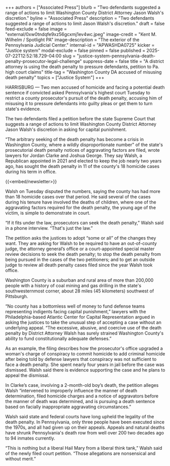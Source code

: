 +++
authors = ["Associated Press"]
blurb = "Two defendants suggested a range of actions to limit Washington County District Attorney Jason Walsh's discretion."
byline = "Associated Press"
description = "Two defendants suggested a range of actions to limit Jason Walsh's discretion."
draft = false
feed-exclude = false
image = "external/0xw0tndqfe9xz56gcxmj1ev4wc.jpeg"
image-credit = "Kent M. Wilhelm / Spotlight PA"
image-description = "The exterior of the Pennsylvania Judicial Center."
internal-id = "APWASHDA0725"
kicker = "Justice system"
modal-exclude = false
pinned = false
published = 2025-07-22T12:52:18.729-04:00
slug = "justice-system-pennsylvania-death-penalty-prosecutor-legal-challenge"
suppress-date = false
title = "A district attorney is using the death penalty to pressure defendants, petition to Pa. high court claims"
title-tag = "Washington County DA accused of misusing death penalty"
topics = ["Justice System"]
+++

HARRISBURG — Two men accused of homicide and facing a potential death sentence if convicted asked Pennsylvania&#39;s highest court Tuesday to restrict a county prosecutor&#39;s pursuit of the death penalty, accusing him of misusing it to pressure defendants into guilty pleas or get them to turn state&#39;s evidence.

The two defendants filed a petition before the state Supreme Court that suggests a range of actions to limit Washington County District Attorney Jason Walsh&#39;s discretion in asking for capital punishment.

“The arbitrary seeking of the death penalty has become a crisis in Washington County, where a wildly disproportionate number&#34; of the state&#39;s prosecutorial death penalty notices of aggravating factors are filed, wrote lawyers for Jordan Clarke and Joshua George. They say Walsh, a Republican appointed in 2021 and elected to keep the job nearly two years ago, has sought the death penalty in 11 of the county&#39;s 18 homicide cases during his term in office.

{{<embed/newsletter>}}

Walsh on Tuesday disputed the numbers, saying the county has had more than 18 homicide cases over that period. He said several of the cases during his tenure have involved the deaths of children, where one of the aggravating factors required for the death penalty, the young age of the victim, is simple to demonstrate in court.

“If it fits under the law, prosecutors can seek the death penalty,” Walsh said in a phone interview. “That&#39;s just the law.”

The petition asks the justices to adopt “some or all” of the changes they want. They are asking for Walsh to be required to have an out-of-county judge, the attorney general’s office or a court-appointed special master review decisions to seek the death penalty; to stop the death penalty from being pursued in the cases of the two petitioners; and to get an outside judge to review all death penalty cases filed since the year Walsh took office.

Washington County is a suburban and rural area of more than 200,000 people with a history of coal mining and gas drilling in the state&#39;s southwesternmost corner, about 28 miles (45 kilometers) southwest of Pittsburgh.

“No county has a bottomless well of money to fund defense teams representing indigents facing capital punishment,” lawyers with the Philadelphia-based Atlantic Center for Capital Representation argued in asking the justices to take the unusual step of accepting a case without an underlying appeal. “The excessive, abusive, and coercive use of the death penalty by District Attorney Walsh has surely strained Washington County&#39;s ability to fund constitutionally adequate defenses.”

As an example, the filing describes how the prosecutor&#39;s office upgraded a woman&#39;s charge of conspiracy to commit homicide to add criminal homicide after being told by defense lawyers that conspiracy was not sufficient to face a death penalty. She spent nearly four years in jail before the case was dismissed. Walsh said there is evidence supporting the case and he plans to appeal the dismissal.

In Clarke’s case, involving a 2-month-old boy’s death, the petition alleges Walsh “intervened to improperly influence the manner of death determination, filed homicide charges and a notice of aggravators before the manner of death was determined, and is pursuing a death sentence based on facially inappropriate aggravating circumstances.”

Walsh said state and federal courts have long upheld the legality of the death penalty. In Pennsylvania, only three people have been executed since the 1970s, and all had given up on their appeals. Appeals and natural deaths have shrunk Pennsylvania&#39;s death row from well over 200 two decades ago to 94 inmates currently.

“This is nothing but a liberal Hail Mary from a liberal think tank,” Walsh said of the newly filed court petition. “Those allegations are nonsensical and without merit.”<strong></strong>

